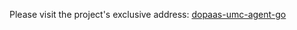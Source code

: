 Please visit the project's exclusive address: [dopaas-umc-agent-go](../../../../../dopaas-umc-agent-go)
